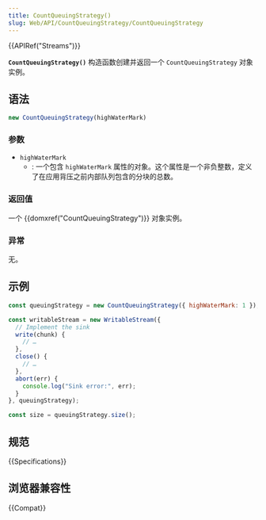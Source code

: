 ```yaml
---
title: CountQueuingStrategy()
slug: Web/API/CountQueuingStrategy/CountQueuingStrategy
---
```


{{APIRef("Streams")}}

**`CountQueuingStrategy()`** 构造函数创建并返回一个 `CountQueuingStrategy` 对象实例。

## 语法

```js
new CountQueuingStrategy(highWaterMark)
```

### 参数

- `highWaterMark`
  - : 一个包含 `highWaterMark` 属性的对象。这个属性是一个非负整数，定义了在应用背压之前内部队列包含的分块的总数。

### 返回值

一个 {{domxref("CountQueuingStrategy")}} 对象实例。

### 异常

无。

## 示例

```js
const queuingStrategy = new CountQueuingStrategy({ highWaterMark: 1 });

const writableStream = new WritableStream({
  // Implement the sink
  write(chunk) {
    // …
  },
  close() {
    // …
  },
  abort(err) {
    console.log("Sink error:", err);
  }
}, queuingStrategy);

const size = queuingStrategy.size();
```

## 规范

{{Specifications}}

## 浏览器兼容性

{{Compat}}
